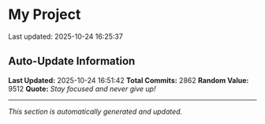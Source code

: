 # My Project


Last updated: 2025-10-24 16:25:37





















































































































































































































































































































































































































































































































































































































































































































































































































































































































































































































































































































































































































































































































































































































































































































































































































































































































































































































































































































































































































































































































































































































































































































































































































































































































































































































































































































































































































































































































































































































































































































































































































































































































































































## Auto-Update Information

**Last Updated:** 2025-10-24 16:51:42
**Total Commits:** 2862
**Random Value:** 9512
**Quote:** _Stay focused and never give up!_

---
_This section is automatically generated and updated._